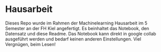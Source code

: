 # Hausarbeit
Dieses Repo wurde im Rahmen der Machinelearning Hausarbeit im 5 Semester an der FH Kiel angefertigt. Es beinhaltet das Notebook, den Datensatz und diese Readme. Das Notebook kann direkt in google collab ausgeführt werden und bedarf keinen anderen Einstellungen. Viel Vergnügen, beim Lesen!
